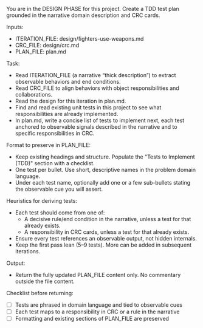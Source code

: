 You are in the DESIGN PHASE for this project. Create a TDD test plan grounded in the narrative domain description and CRC cards.

Inputs:
- ITERATION_FILE: design/fighters-use-weapons.md
- CRC_FILE: design/crc.md
- PLAN_FILE: plan.md

Task:
- Read ITERATION_FILE (a narrative “thick description”) to extract observable behaviors and end conditions.
- Read CRC_FILE to align behaviors with object responsibilities and collaborations.
- Read the design for this iteration in plan.md.
- Find and read existing unit tests in this project to see what responsibilities are already implemented.
- In plan.md, write a concise list of tests to implement next, each test anchored to observable signals described in the narrative and to specific responsibilities in CRC.

Format to preserve in PLAN_FILE:
- Keep existing headings and structure. Populate the "Tests to Implement (TDD)" section with a checklist.
- One test per bullet. Use short, descriptive names in the problem domain language.
- Under each test name, optionally add one or a few sub-bullets stating the observable cue you will assert.

Heuristics for deriving tests:
- Each test should come from one of:
  - A decisive rule/end condition in the narrative, unless a test for that already exists.
  - A responsibility in CRC cards, unless a test for that already exists.
- Ensure every test references an observable output, not hidden internals.
- Keep the first pass lean (5–9 tests). More can be added in subsequent iterations.

Output:
- Return the fully updated PLAN_FILE content only. No commentary outside the file content.

Checklist before returning:
- [ ] Tests are phrased in domain language and tied to observable cues
- [ ] Each test maps to a responsibility in CRC or a rule in the narrative
- [ ] Formatting and existing sections of PLAN_FILE are preserved
